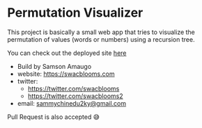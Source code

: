 # Permutation Visualizer

This project is basically a small web app that tries to visualize the permutation of values (words or numbers) using a recursion tree.

You can check out the deployed site [here](https://permutationvisualizer.netlify.app/)


- Build by Samson Amaugo
- website: https://swacblooms.com
- twitter: 
     - https://twitter.com/swacblooms 
     - https://twitter.com/swacblooms2 
- email: sammychinedu2ky@gmail.com

Pull Request is also accepted 😅